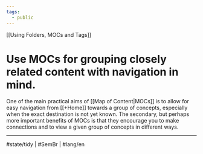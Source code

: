 ```yaml
---
tags:
  - public
---
```

[[Using Folders, MOCs and Tags]]
# Use MOCs for grouping closely related content with navigation in mind.
One of the main practical aims of [[Map of Content|MOCs]] is to allow for easy navigation from [[+Home]] towards a group of concepts,
especially when the exact destination is not yet known.
The secondary, but perhaps more important benefits of MOCs is that they encourage you to make connections
and to view a given group of concepts in different ways.

---
#state/tidy | #SemBr | #lang/en 